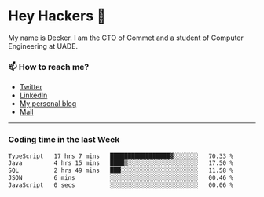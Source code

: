 # Hey Hackers 👋

My name is Decker. I am the CTO of Commet and a student of Computer Engineering at UADE.

### 📫 How to reach me?
- [Twitter](https://x.com/0xDecker) 
- [LinkedIn](https://www.linkedin.com/in/decker-urbano/) 
- [My personal blog](http://decker.sh) 
- [Mail](mailto:me@decker.sh)

---

### Coding time in the last Week

<!--START_SECTION:waka-->

```txt
TypeScript   17 hrs 7 mins   █████████████████▓░░░░░░░   70.33 %
Java         4 hrs 15 mins   ████▒░░░░░░░░░░░░░░░░░░░░   17.50 %
SQL          2 hrs 49 mins   ███░░░░░░░░░░░░░░░░░░░░░░   11.58 %
JSON         6 mins          ░░░░░░░░░░░░░░░░░░░░░░░░░   00.46 %
JavaScript   0 secs          ░░░░░░░░░░░░░░░░░░░░░░░░░   00.06 %
```

<!--END_SECTION:waka-->
